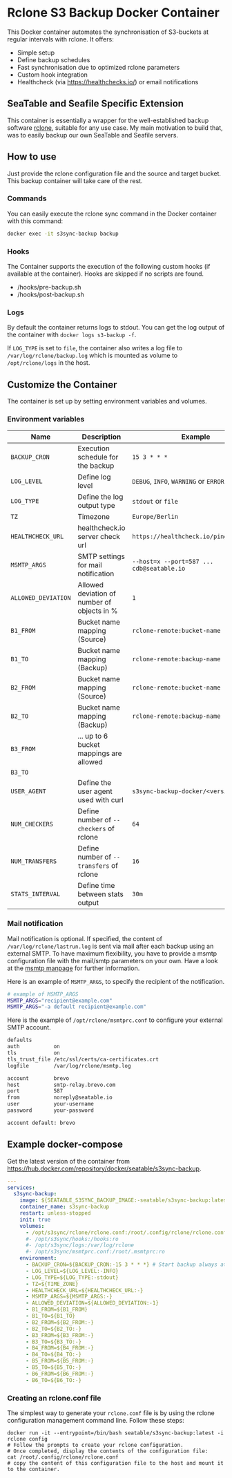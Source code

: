# Rclone S3 Backup Docker Container

This Docker container automates the synchronisation of S3-buckets at regular intervals with rclone. It offers:

- Simple setup
- Define backup schedules
- Fast synchronisation due to optimized rclone parameters
- Custom hook integration
- Healthcheck (via https://healthchecks.io/) or email notifications

## SeaTable and Seafile Specific Extension

This container is essentially a wrapper for the well-established backup software [rclone](https://rclone.org/), suitable for any use case.
My main motivation to build that, was to easily backup our own SeaTable and Seafile servers.

## How to use

Just provide the rclone configuration file and the source and target bucket. This backup container will take care of the rest.

### Commands

You can easily execute the rclone sync command in the Docker container with this command:

```bash
docker exec -it s3sync-backup backup
```

### Hooks

The Container supports the execution of the following custom hooks (if available at the container). Hooks are skipped if no scripts are found.

- /hooks/pre-backup.sh
- /hooks/post-backup.sh

### Logs

By default the container returns logs to stdout. You can get the log output of the container with `docker logs s3-backup -f`.

If `LOG_TYPE` is set to `file`, the container also writes a log file to `/var/log/rclone/backup.log` which is mounted as volume to `/opt/rclone/logs` in the host.

## Customize the Container

The container is set up by setting environment variables and volumes.

### Environment variables

| Name                | Description                                 | Example                                   | Default                          |
| ------------------- | ------------------------------------------- | ----------------------------------------- | -------------------------------- |
| `BACKUP_CRON`       | Execution schedule for the backup           | `15 3 * * *`                              | `15 3 * * *`                     |
| `LOG_LEVEL`         | Define log level                            | `DEBUG`, `INFO`, `WARNING` or `ERROR`.    | `INFO`                           |
| `LOG_TYPE`          | Define the log output type                  | `stdout` or `file`                        | `stdout`                         |
| `TZ`                | Timezone                                    | `Europe/Berlin`                           |                                  |
| `HEALTHCHECK_URL`   | healthcheck.io server check url             | `https://healthcheck.io/ping/a444061a`    |                                  |
| `MSMTP_ARGS`        | SMTP settings for mail notification         | `--host=x --port=587 ... cdb@seatable.io` |                                  |
| `ALLOWED_DEVIATION` | Allowed deviation of number of objects in % | `1`                                       | `1`                              |
| `B1_FROM`           | Bucket name mapping (Source)                | `rclone-remote:bucket-name`               |                                  |
| `B1_TO`             | Bucket name mapping (Backup)                | `rclone-remote:backup-name`               |                                  |
| `B2_FROM`           | Bucket name mapping (Source)                | `rclone-remote:bucket-name`               |                                  |
| `B2_TO`             | Bucket name mapping (Backup)                | `rclone-remote:backup-name`               |                                  |
| `B3_FROM`           | ... up to 6 bucket mappings are allowed     |                                           |                                  |
| `B3_TO`             |                                             |                                           |                                  |
| `USER_AGENT`        | Define the user agent used with curl        | `s3sync-backup-docker/<version>`          | `s3sync-backup-docker/<version>` |
| `NUM_CHECKERS`      | Define number of `--checkers` of rclone     | `64`                                      | `64`                             |
| `NUM_TRANSFERS`     | Define number of `--transfers` of rclone    | `16`                                      | `16`                             | 
| `STATS_INTERVAL`    | Define time between stats output            | `30m`                                     | `30m`                            |

### Mail notification

Mail notification is optional. If specified, the content of `/var/log/rclone/lastrun.log` is sent via mail after each backup using an external SMTP. To have maximum flexibility, you have to provide a msmtp configuration file with the mail/smtp parameters on your own. Have a look at the [msmtp manpage](https://wiki.debian.org/msmtp) for further information.

Here is an example of `MSMTP_ARGS`, to specify the recipient of the notification.

```bash
# example of MSMTP_ARGS
MSMTP_ARGS="recipient@example.com"
MSMTP_ARGS="-a default recipient@example.com"
```

Here is the example of `/opt/rclone/msmtprc.conf` to configure your external SMTP account.

```bash
defaults
auth           on
tls            on
tls_trust_file /etc/ssl/certs/ca-certificates.crt
logfile        /var/log/rclone/msmtp.log

account        brevo
host           smtp-relay.brevo.com
port           587
from           noreply@seatable.io
user           your-username
password       your-password

account default: brevo
```

## Example docker-compose

Get the latest version of the container from <https://hub.docker.com/repository/docker/seatable/s3sync-backup>.

```yaml
---
services:
  s3sync-backup:
    image: ${SEATABLE_S3SYNC_BACKUP_IMAGE:-seatable/s3sync-backup:latest}
    container_name: s3sync-backup
    restart: unless-stopped
    init: true
    volumes:
      - /opt/s3sync/rclone/rclone.conf:/root/.config/rclone/rclone.conf
      #- /opt/s3sync/hooks:/hooks:ro
      #- /opt/s3sync/logs:/var/log/rclone
      #- /opt/s3sync/msmtprc.conf:/root/.msmtprc:ro
    environment:
      - BACKUP_CRON=${BACKUP_CRON:-15 3 * * *} # Start backup always at 3:15 am.
      - LOG_LEVEL=${LOG_LEVEL:-INFO}
      - LOG_TYPE=${LOG_TYPE:-stdout}
      - TZ=${TIME_ZONE}
      - HEALTHCHECK_URL=${HEALTHCHECK_URL:-}
      - MSMTP_ARGS=${MSMTP_ARGS:-}
      - ALLOWED_DEVIATION=${ALLOWED_DEVIATION:-1}
      - B1_FROM=${B1_FROM}
      - B1_TO=${B1_TO}
      - B2_FROM=${B2_FROM:-}
      - B2_TO=${B2_TO:-}
      - B3_FROM=${B3_FROM:-}
      - B3_TO=${B3_TO:-}
      - B4_FROM=${B4_FROM:-}
      - B4_TO=${B4_TO:-}
      - B5_FROM=${B5_FROM:-}
      - B5_TO=${B5_TO:-}
      - B6_FROM=${B6_FROM:-}
      - B6_TO=${B6_TO:-}
```

### Creating an rclone.conf file

The simplest way to generate your `rclone.conf` file is by using the rclone configuration management command line. Follow these steps:

```
docker run -it --entrypoint=/bin/bash seatable/s3sync-backup:latest -i
rclone config
# Follow the prompts to create your rclone configuration.
# Once completed, display the contents of the configuration file:
cat /root/.config/rclone/rclone.conf
# copy the content of this configuration file to the host and mount it to the container.
```
